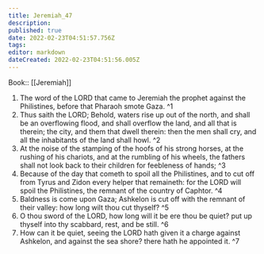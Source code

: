 ```yaml
---
title: Jeremiah_47
description: 
published: true
date: 2022-02-23T04:51:57.756Z
tags: 
editor: markdown
dateCreated: 2022-02-23T04:51:56.005Z
---
```


 Book:: [[Jeremiah]]
 1. The word of the LORD that came to Jeremiah the prophet against the Philistines, before that Pharaoh smote Gaza. ^1
 2. Thus saith the LORD; Behold, waters rise up out of the north, and shall be an overflowing flood, and shall overflow the land, and all that is therein; the city, and them that dwell therein: then the men shall cry, and all the inhabitants of the land shall howl. ^2
 3. At the noise of the stamping of the hoofs of his strong horses, at the rushing of his chariots, and at the rumbling of his wheels, the fathers shall not look back to their children for feebleness of hands; ^3
 4. Because of the day that cometh to spoil all the Philistines, and to cut off from Tyrus and Zidon every helper that remaineth: for the LORD will spoil the Philistines, the remnant of the country of Caphtor. ^4
 5. Baldness is come upon Gaza; Ashkelon is cut off with the remnant of their valley: how long wilt thou cut thyself? ^5
 6. O thou sword of the LORD, how long will it be ere thou be quiet? put up thyself into thy scabbard, rest, and be still. ^6
 7. How can it be quiet, seeing the LORD hath given it a charge against Ashkelon, and against the sea shore? there hath he appointed it. ^7

